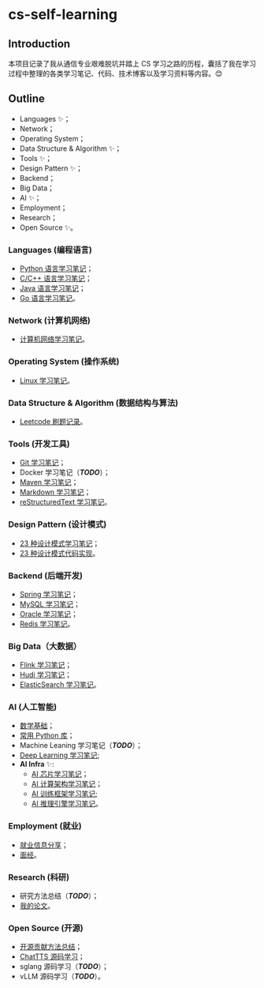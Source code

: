 # cs-self-learning

## Introduction

本项目记录了我从通信专业艰难脱坑并踏上 CS 学习之路的历程，囊括了我在学习过程中整理的各类学习笔记、代码、技术博客以及学习资料等内容。😊

## Outline

- Languages ✨；
- Network；
- Operating System；
- Data Structure & Algorithm ✨；
- Tools ✨；
- Design Pattern ✨；
- Backend；
- Big Data；
- AI ✨；
- Employment；
- Research；
- Open Source ✨。

### Languages (编程语言)

- [<u>Python 语言学习笔记</u>](./01.Languages/Python/01.Notes/Python学习笔记.md)；
- [<u>C/C++ 语言学习笔记</u>](./01.Languages/C&C++/02.Notes/C++学习笔记.md)；
- [<u>Java 语言学习笔记</u>](./01.Languages/Java/02.Notes/Java知识点整理.md)；
- [<u>Go 语言学习笔记</u>](./01.Languages/Go/01.Notes/1.Go语言入门%20-%20基本语法.md)。

### Network (计算机网络)

- [<u>计算机网络学习笔记</u>](./02.Network/01.Notes)。

### Operating System (操作系统)

- [<u>Linux 学习笔记</u>](./03.Operating_System/01.Notes/Linux学习笔记.md)。

### Data Structure & Algorithm (数据结构与算法)

- [<u>Leetcode 刷题记录</u>](./04.Data_Structure&Algorithm/02.Practices)。

### Tools (开发工具)

- [<u>Git 学习笔记</u>](./05.Tools/02.Git/01.Notes)；
- Docker 学习笔记（**_TODO_**）；
- [<u>Maven 学习笔记</u>](./05.Tools/04.Maven/IDEA%20Maven项目编译或启动报错解决方法.md)；
- [<u>Markdown 学习笔记</u>](./05.Tools/01.Markdown/Markdown常用语法.md)；
- [<u>reStructuredText 学习笔记</u>](./05.Tools/05.reStructuredText/01.Notes/reStructuredText学习笔记.md)。

### Design Pattern (设计模式)

- [<u>23 种设计模式学习笔记</u>](./06.Design_Pattern/01.Notes/设计模式.md)；
- [<u>23 种设计模式代码实现</u>](./06.Design_Pattern/02.Practices/)。

### Backend (后端开发)

- [<u>Spring 学习笔记</u>](./07.Backend/01.Spring/01.Notes/Spring.md)；
- [<u>MySQL 学习笔记</u>](./07.Backend/03.Database/01.MySQL/02.Notes/)；
- [<u>Oracle 学习笔记</u>](./07.Backend/03.Database/02.Oracle/01.Notes/存储过程.md)；
- [<u>Redis 学习笔记</u>](./07.Backend/03.Database/03.Redis/01.Notes/)。

### Big Data（大数据）

- [<u>Flink 学习笔记</u>](./08.Big_Data/02.Flink/01.Notes/Flink学习笔记.md)；
- [<u>Hudi 学习笔记</u>](./08.Big_Data/03.Hudi/01.Notes/Hudi学习笔记.md)；
- [<u>ElasticSearch 学习笔记</u>](./08.Big_Data/04.ElasticSearch/01.Notes/ElasticSearch学习笔记.md)。

### AI (人工智能)

- [<u>数学基础</u>](./09.AI/02.Mathematics)；
- [<u>常用 Python 库</u>](./09.AI/03.Python_Libs/AI训练&推理常用依赖库.md)；
- Machine Leaning 学习笔记（**_TODO_**）；
- [<u>Deep Learning 学习笔记</u>](./09.AI/05.Deep_Learning/PyTorch/PyTorch_Tutorials/01.Notes/PyTorch深度学习实践.md);
- **AI Infra** ✨:
  - [<u>AI 芯片学习笔记</u>](./09.AI/06.AI_Infra/02.Hardware/)；
  - [<u>AI 计算架构学习笔记</u>](./09.AI/06.AI_Infra/04.Compute_Architecture)；
  - [<u>AI 训练框架学习笔记</u>](./09.AI/06.AI_Infra/05.Training_Framework/AI框架核心技术.md);
  - [<u>AI 推理引擎学习笔记</u>](./09.AI/06.AI_Infra/06.Inference_Engine/推理引擎.md)。

### Employment (就业)

- [<u>就业信息分享</u>](./10.Employment/01.Employment_Information)；
- [<u>面经</u>](./10.Employment/02.Interview/01.Notes/面试笔记%20-%20申杉杉.md)。

### Research (科研)

- 研究方法总结（**_TODO_**）；
- [<u>我的论文</u>](./11.Research/02.My_Publications)。

### Open Source (开源)

- [<u>开源贡献方法总结</u>](./12.Open_Source/01.Notes)；
- [<u>ChatTTS 源码学习</u>](./12.Open_Source/02.Projects/ChatTTS/ChatTTS源码学习.md)；
- sglang 源码学习（**_TODO_**）；
- vLLM 源码学习（**_TODO_**）。
